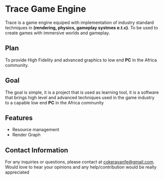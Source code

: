 # Trace Game Engine

Trace is a game engine equiped with implementation of industry standard techniques in __(rendering, physics, gameplay systmes e.t.c)__. To be used to create games with immersive worlds and gameplay.

## Plan
To provide High Fidelity and advanced graphics to low end __PC__ in the Africa community.


## Goal
The goal is simple, it is a project that is used as learning tool, it is a software that brings high level and advanced techniques used in the game industry to a capable low end __PC__ in the Africa community

## Features
* Resource management
* Render Graph

## Contact Information
For any inquiries or questions, please contact at <cokerayanfe@gmail.com>. Would love to hear your opinions and any help/contribution would be really appreciated